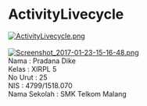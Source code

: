 # ActivityLivecycle
[![ActivityLivecycle.png](https://s30.postimg.org/8d16ylvv5/Activity_Livecycle.png)](https://postimg.org/image/dbopd4znx/)                                                                        
<br>
[![Screenshot_2017-01-23-15-16-48.png](https://s30.postimg.org/4e99agq4x/Screenshot_2017_01_23_15_16_48.png)](https://postimg.org/image/78cenwsb1/)
<br>
Nama : Pradana Dike
<br>
Kelas : XIRPL 5
<br>
No Urut : 25
<br>
NIS : 4799/1518.070
<br>
Nama Sekolah : SMK Telkom Malang
